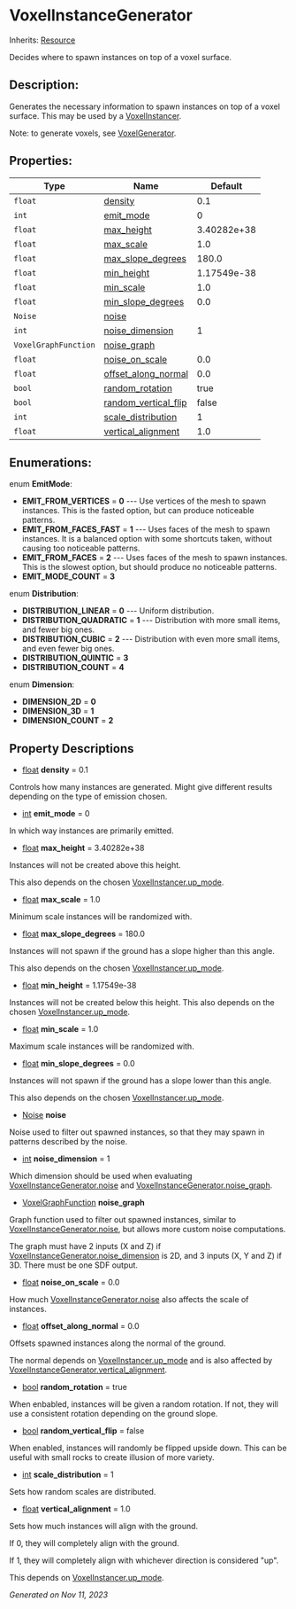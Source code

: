 # VoxelInstanceGenerator

Inherits: [Resource](https://docs.godotengine.org/en/stable/classes/class_resource.html)

Decides where to spawn instances on top of a voxel surface.

## Description: 

Generates the necessary information to spawn instances on top of a voxel surface. This may be used by a [VoxelInstancer](VoxelInstancer.md).

Note: to generate voxels, see [VoxelGenerator](VoxelGenerator.md).

## Properties: 


Type                  | Name                                             | Default     
--------------------- | ------------------------------------------------ | ------------
`float`               | [density](#i_density)                            | 0.1         
`int`                 | [emit_mode](#i_emit_mode)                        | 0           
`float`               | [max_height](#i_max_height)                      | 3.40282e+38 
`float`               | [max_scale](#i_max_scale)                        | 1.0         
`float`               | [max_slope_degrees](#i_max_slope_degrees)        | 180.0       
`float`               | [min_height](#i_min_height)                      | 1.17549e-38 
`float`               | [min_scale](#i_min_scale)                        | 1.0         
`float`               | [min_slope_degrees](#i_min_slope_degrees)        | 0.0         
`Noise`               | [noise](#i_noise)                                |             
`int`                 | [noise_dimension](#i_noise_dimension)            | 1           
`VoxelGraphFunction`  | [noise_graph](#i_noise_graph)                    |             
`float`               | [noise_on_scale](#i_noise_on_scale)              | 0.0         
`float`               | [offset_along_normal](#i_offset_along_normal)    | 0.0         
`bool`                | [random_rotation](#i_random_rotation)            | true        
`bool`                | [random_vertical_flip](#i_random_vertical_flip)  | false       
`int`                 | [scale_distribution](#i_scale_distribution)      | 1           
`float`               | [vertical_alignment](#i_vertical_alignment)      | 1.0         
<p></p>

## Enumerations: 

enum **EmitMode**: 

- <span id="i_EMIT_FROM_VERTICES"></span>**EMIT_FROM_VERTICES** = **0** --- Use vertices of the mesh to spawn instances. This is the fasted option, but can produce noticeable patterns.
- <span id="i_EMIT_FROM_FACES_FAST"></span>**EMIT_FROM_FACES_FAST** = **1** --- Uses faces of the mesh to spawn instances. It is a balanced option with some shortcuts taken, without causing too noticeable patterns.
- <span id="i_EMIT_FROM_FACES"></span>**EMIT_FROM_FACES** = **2** --- Uses faces of the mesh to spawn instances. This is the slowest option, but should produce no noticeable patterns.
- <span id="i_EMIT_MODE_COUNT"></span>**EMIT_MODE_COUNT** = **3**

enum **Distribution**: 

- <span id="i_DISTRIBUTION_LINEAR"></span>**DISTRIBUTION_LINEAR** = **0** --- Uniform distribution.
- <span id="i_DISTRIBUTION_QUADRATIC"></span>**DISTRIBUTION_QUADRATIC** = **1** --- Distribution with more small items, and fewer big ones.
- <span id="i_DISTRIBUTION_CUBIC"></span>**DISTRIBUTION_CUBIC** = **2** --- Distribution with even more small items, and even fewer big ones.
- <span id="i_DISTRIBUTION_QUINTIC"></span>**DISTRIBUTION_QUINTIC** = **3**
- <span id="i_DISTRIBUTION_COUNT"></span>**DISTRIBUTION_COUNT** = **4**

enum **Dimension**: 

- <span id="i_DIMENSION_2D"></span>**DIMENSION_2D** = **0**
- <span id="i_DIMENSION_3D"></span>**DIMENSION_3D** = **1**
- <span id="i_DIMENSION_COUNT"></span>**DIMENSION_COUNT** = **2**


## Property Descriptions

- [float](https://docs.godotengine.org/en/stable/classes/class_float.html)<span id="i_density"></span> **density** = 0.1

Controls how many instances are generated. Might give different results depending on the type of emission chosen.

- [int](https://docs.godotengine.org/en/stable/classes/class_int.html)<span id="i_emit_mode"></span> **emit_mode** = 0

In which way instances are primarily emitted.

- [float](https://docs.godotengine.org/en/stable/classes/class_float.html)<span id="i_max_height"></span> **max_height** = 3.40282e+38

Instances will not be created above this height.

This also depends on the chosen [VoxelInstancer.up_mode](VoxelInstancer.md#i_up_mode).

- [float](https://docs.godotengine.org/en/stable/classes/class_float.html)<span id="i_max_scale"></span> **max_scale** = 1.0

Minimum scale instances will be randomized with.

- [float](https://docs.godotengine.org/en/stable/classes/class_float.html)<span id="i_max_slope_degrees"></span> **max_slope_degrees** = 180.0

Instances will not spawn if the ground has a slope higher than this angle.

This also depends on the chosen [VoxelInstancer.up_mode](VoxelInstancer.md#i_up_mode).

- [float](https://docs.godotengine.org/en/stable/classes/class_float.html)<span id="i_min_height"></span> **min_height** = 1.17549e-38

Instances will not be created below this height. This also depends on the chosen [VoxelInstancer.up_mode](VoxelInstancer.md#i_up_mode).

- [float](https://docs.godotengine.org/en/stable/classes/class_float.html)<span id="i_min_scale"></span> **min_scale** = 1.0

Maximum scale instances will be randomized with.

- [float](https://docs.godotengine.org/en/stable/classes/class_float.html)<span id="i_min_slope_degrees"></span> **min_slope_degrees** = 0.0

Instances will not spawn if the ground has a slope lower than this angle.

This also depends on the chosen [VoxelInstancer.up_mode](VoxelInstancer.md#i_up_mode).

- [Noise](https://docs.godotengine.org/en/stable/classes/class_noise.html)<span id="i_noise"></span> **noise**

Noise used to filter out spawned instances, so that they may spawn in patterns described by the noise.

- [int](https://docs.godotengine.org/en/stable/classes/class_int.html)<span id="i_noise_dimension"></span> **noise_dimension** = 1

Which dimension should be used when evaluating [VoxelInstanceGenerator.noise](VoxelInstanceGenerator.md#i_noise) and [VoxelInstanceGenerator.noise_graph](VoxelInstanceGenerator.md#i_noise_graph).

- [VoxelGraphFunction](VoxelGraphFunction.md)<span id="i_noise_graph"></span> **noise_graph**

Graph function used to filter out spawned instances, similar to [VoxelInstanceGenerator.noise](VoxelInstanceGenerator.md#i_noise), but allows more custom noise computations.

The graph must have 2 inputs (X and Z) if [VoxelInstanceGenerator.noise_dimension](VoxelInstanceGenerator.md#i_noise_dimension) is 2D, and 3 inputs (X, Y and Z) if 3D. There must be one SDF output.

- [float](https://docs.godotengine.org/en/stable/classes/class_float.html)<span id="i_noise_on_scale"></span> **noise_on_scale** = 0.0

How much [VoxelInstanceGenerator.noise](VoxelInstanceGenerator.md#i_noise) also affects the scale of instances.

- [float](https://docs.godotengine.org/en/stable/classes/class_float.html)<span id="i_offset_along_normal"></span> **offset_along_normal** = 0.0

Offsets spawned instances along the normal of the ground.

The normal depends on [VoxelInstancer.up_mode](VoxelInstancer.md#i_up_mode) and is also affected by [VoxelInstanceGenerator.vertical_alignment](VoxelInstanceGenerator.md#i_vertical_alignment).

- [bool](https://docs.godotengine.org/en/stable/classes/class_bool.html)<span id="i_random_rotation"></span> **random_rotation** = true

When enbabled, instances will be given a random rotation. If not, they will use a consistent rotation depending on the ground slope.

- [bool](https://docs.godotengine.org/en/stable/classes/class_bool.html)<span id="i_random_vertical_flip"></span> **random_vertical_flip** = false

When enabled, instances will randomly be flipped upside down. This can be useful with small rocks to create illusion of more variety.

- [int](https://docs.godotengine.org/en/stable/classes/class_int.html)<span id="i_scale_distribution"></span> **scale_distribution** = 1

Sets how random scales are distributed.

- [float](https://docs.godotengine.org/en/stable/classes/class_float.html)<span id="i_vertical_alignment"></span> **vertical_alignment** = 1.0

Sets how much instances will align with the ground.

If 0, they will completely align with the ground.

If 1, they will completely align with whichever direction is considered "up".

This depends on [VoxelInstancer.up_mode](VoxelInstancer.md#i_up_mode).

_Generated on Nov 11, 2023_
